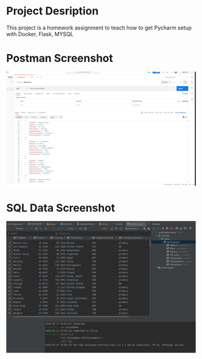 # Project Desription
This project is a homework assignment to teach how to get Pycharm setup with Docker, Flask, MYSQL

# Postman Screenshot
![postman request output](screenshots/postman.png)

# SQL Data Screenshot
![pycharm data query](screenshots/query.png)


